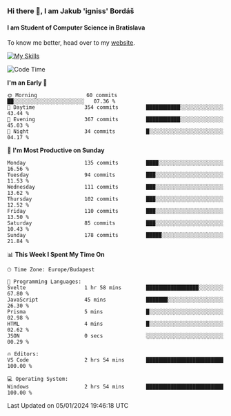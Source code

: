 ### Hi there 👋, I am Jakub 'igniss' Bordáš

#### I am Student of Computer Science in Bratislava
To know me better, head over to my [website](https://bordas.sk).

[![My Skills](https://skillicons.dev/icons?i=js,html,css,figma,svelte,java,kotlin,python,postgresql,typescript,nest,nodejs)](https://bordas.sk)


<!--START_SECTION:waka-->
![Code Time](http://img.shields.io/badge/Code%20Time-1%2C325%20hrs%2049%20mins-blue)

**I'm an Early 🐤** 

```text
🌞 Morning                60 commits          ██░░░░░░░░░░░░░░░░░░░░░░░   07.36 % 
🌆 Daytime                354 commits         ███████████░░░░░░░░░░░░░░   43.44 % 
🌃 Evening                367 commits         ███████████░░░░░░░░░░░░░░   45.03 % 
🌙 Night                  34 commits          █░░░░░░░░░░░░░░░░░░░░░░░░   04.17 % 
```
📅 **I'm Most Productive on Sunday** 

```text
Monday                   135 commits         ████░░░░░░░░░░░░░░░░░░░░░   16.56 % 
Tuesday                  94 commits          ███░░░░░░░░░░░░░░░░░░░░░░   11.53 % 
Wednesday                111 commits         ███░░░░░░░░░░░░░░░░░░░░░░   13.62 % 
Thursday                 102 commits         ███░░░░░░░░░░░░░░░░░░░░░░   12.52 % 
Friday                   110 commits         ███░░░░░░░░░░░░░░░░░░░░░░   13.50 % 
Saturday                 85 commits          ███░░░░░░░░░░░░░░░░░░░░░░   10.43 % 
Sunday                   178 commits         █████░░░░░░░░░░░░░░░░░░░░   21.84 % 
```


📊 **This Week I Spent My Time On** 

```text
🕑︎ Time Zone: Europe/Budapest

💬 Programming Languages: 
Svelte                   1 hr 58 mins        █████████████████░░░░░░░░   67.80 % 
JavaScript               45 mins             ███████░░░░░░░░░░░░░░░░░░   26.30 % 
Prisma                   5 mins              █░░░░░░░░░░░░░░░░░░░░░░░░   02.98 % 
HTML                     4 mins              █░░░░░░░░░░░░░░░░░░░░░░░░   02.62 % 
JSON                     0 secs              ░░░░░░░░░░░░░░░░░░░░░░░░░   00.29 % 

🔥 Editors: 
VS Code                  2 hrs 54 mins       █████████████████████████   100.00 % 

💻 Operating System: 
Windows                  2 hrs 54 mins       █████████████████████████   100.00 % 
```


 Last Updated on 05/01/2024 19:46:18 UTC
<!--END_SECTION:waka-->
